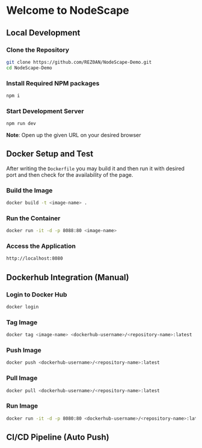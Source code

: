 # Welcome to NodeScape

## Local Development

### Clone the Repository

```bash
git clone https://github.com/REZ0AN/NodeScape-Demo.git
cd NodeScape-Demo
```

### Install Required NPM packages

```bash
npm i
```

### Start Development Server

```bash
npm run dev
```
**Note**: Open up the given URL on your desired browser

## Docker Setup and Test

After writing the `Dockerfile` you may build it and then run it with desired port and then check for the availability of the page.

### Build the Image

```bash
docker build -t <image-name> .
```

### Run the Container

```bash
docker run -it -d -p 8088:80 <image-name>
```
### Access the Application

```bash
http://localhost:8080
```
## Dockerhub Integration (Manual)

### Login to Docker Hub

```bash
docker login
```

### Tag Image

```bash
docker tag <image-name> <dockerhub-username>/<repository-name>:latest
```
### Push Image

```bash
docker push <dockerhub-username>/<repository-name>:latest
```
### Pull Image

```bash
docker pull <dockerhub-username>/<repository-name>:latest
```

### Run Image

```bash
docker run -it -d -p 8080:80 <dockerhub-username>/<repository-name>:latest
```

## CI/CD Pipeline (Auto Push)